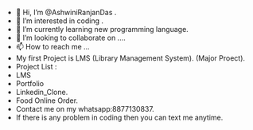 - 👋 Hi, I’m @AshwiniRanjanDas .
- 👀 I’m interested in  coding .
- 🌱 I’m currently learning new programming language.
- 💞️ I’m looking to collaborate on ....
- 📫 How to reach me ...
-    My first Project is LMS (Library Management System). (Major Proect).
-    Project List :
-    LMS
-    Portfolio
-    Linkedin_Clone.
-    Food Online Order.
-    Contact me on my whatsapp:8877130837.
-    If there is any problem in coding then you can text me anytime.



<!---
AshwiniRanjanDas/AshwiniRanjanDas is a ✨ special ✨ repository because its `README.md` (this file) appears on your GitHub profile.
You can click the Preview link to take a look at your changes.
--->
